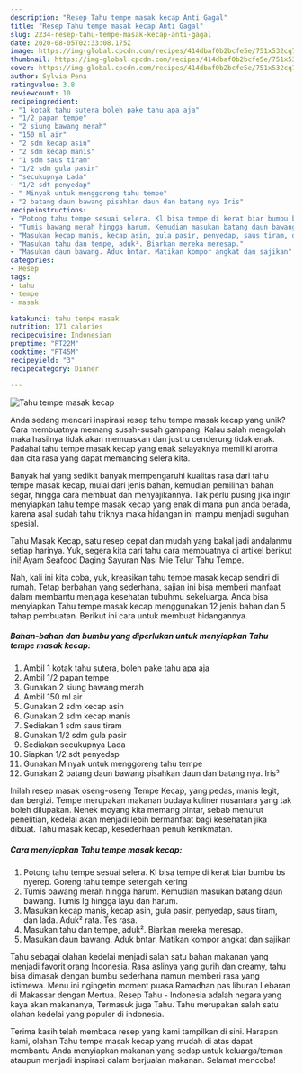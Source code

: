 ```yaml
---
description: "Resep Tahu tempe masak kecap Anti Gagal"
title: "Resep Tahu tempe masak kecap Anti Gagal"
slug: 2234-resep-tahu-tempe-masak-kecap-anti-gagal
date: 2020-08-05T02:33:08.175Z
image: https://img-global.cpcdn.com/recipes/414dbaf0b2bcfe5e/751x532cq70/tahu-tempe-masak-kecap-foto-resep-utama.jpg
thumbnail: https://img-global.cpcdn.com/recipes/414dbaf0b2bcfe5e/751x532cq70/tahu-tempe-masak-kecap-foto-resep-utama.jpg
cover: https://img-global.cpcdn.com/recipes/414dbaf0b2bcfe5e/751x532cq70/tahu-tempe-masak-kecap-foto-resep-utama.jpg
author: Sylvia Pena
ratingvalue: 3.8
reviewcount: 10
recipeingredient:
- "1 kotak tahu sutera boleh pake tahu apa aja"
- "1/2 papan tempe"
- "2 siung bawang merah"
- "150 ml air"
- "2 sdm kecap asin"
- "2 sdm kecap manis"
- "1 sdm saus tiram"
- "1/2 sdm gula pasir"
- "secukupnya Lada"
- "1/2 sdt penyedap"
- " Minyak untuk menggoreng tahu tempe"
- "2 batang daun bawang pisahkan daun dan batang nya Iris"
recipeinstructions:
- "Potong tahu tempe sesuai selera. Kl bisa tempe di kerat biar bumbu bs nyerep. Goreng tahu tempe setengah kering"
- "Tumis bawang merah hingga harum. Kemudian masukan batang daun bawang. Tumis lg hingga layu dan harum."
- "Masukan kecap manis, kecap asin, gula pasir, penyedap, saus tiram, dan lada. Aduk² rata. Tes rasa."
- "Masukan tahu dan tempe, aduk². Biarkan mereka meresap."
- "Masukan daun bawang. Aduk bntar. Matikan kompor angkat dan sajikan"
categories:
- Resep
tags:
- tahu
- tempe
- masak

katakunci: tahu tempe masak 
nutrition: 171 calories
recipecuisine: Indonesian
preptime: "PT22M"
cooktime: "PT45M"
recipeyield: "3"
recipecategory: Dinner

---
```



![Tahu tempe masak kecap](https://img-global.cpcdn.com/recipes/414dbaf0b2bcfe5e/751x532cq70/tahu-tempe-masak-kecap-foto-resep-utama.jpg)

Anda sedang mencari inspirasi resep tahu tempe masak kecap yang unik? Cara membuatnya memang susah-susah gampang. Kalau salah mengolah maka hasilnya tidak akan memuaskan dan justru cenderung tidak enak. Padahal tahu tempe masak kecap yang enak selayaknya memiliki aroma dan cita rasa yang dapat memancing selera kita.

Banyak hal yang sedikit banyak mempengaruhi kualitas rasa dari tahu tempe masak kecap, mulai dari jenis bahan, kemudian pemilihan bahan segar, hingga cara membuat dan menyajikannya. Tak perlu pusing jika ingin menyiapkan tahu tempe masak kecap yang enak di mana pun anda berada, karena asal sudah tahu triknya maka hidangan ini mampu menjadi suguhan spesial.

Tahu Masak Kecap, satu resep cepat dan mudah yang bakal jadi andalanmu setiap harinya. Yuk, segera kita cari tahu cara membuatnya di artikel berikut ini! Ayam Seafood Daging Sayuran Nasi Mie Telur Tahu Tempe.


Nah, kali ini kita coba, yuk, kreasikan tahu tempe masak kecap sendiri di rumah. Tetap berbahan yang sederhana, sajian ini bisa memberi manfaat dalam membantu menjaga kesehatan tubuhmu sekeluarga. Anda bisa menyiapkan Tahu tempe masak kecap menggunakan 12 jenis bahan dan 5 tahap pembuatan. Berikut ini cara untuk membuat hidangannya.

<!--inarticleads1-->

##### Bahan-bahan dan bumbu yang diperlukan untuk menyiapkan Tahu tempe masak kecap:

1. Ambil 1 kotak tahu sutera, boleh pake tahu apa aja
1. Ambil 1/2 papan tempe
1. Gunakan 2 siung bawang merah
1. Ambil 150 ml air
1. Gunakan 2 sdm kecap asin
1. Gunakan 2 sdm kecap manis
1. Sediakan 1 sdm saus tiram
1. Gunakan 1/2 sdm gula pasir
1. Sediakan secukupnya Lada
1. Siapkan 1/2 sdt penyedap
1. Gunakan  Minyak untuk menggoreng tahu tempe
1. Gunakan 2 batang daun bawang pisahkan daun dan batang nya. Iris²


Inilah resep masak oseng-oseng Tempe Kecap, yang pedas, manis legit, dan bergizi. Tempe merupakan makanan budaya kuliner nusantara yang tak boleh dilupakan. Nenek moyang kita memang pintar, sebab menurut penelitian, kedelai akan menjadi lebih bermanfaat bagi kesehatan jika dibuat. Tahu masak kecap, kesederhaan penuh kenikmatan. 

<!--inarticleads2-->

##### Cara menyiapkan Tahu tempe masak kecap:

1. Potong tahu tempe sesuai selera. Kl bisa tempe di kerat biar bumbu bs nyerep. Goreng tahu tempe setengah kering
1. Tumis bawang merah hingga harum. Kemudian masukan batang daun bawang. Tumis lg hingga layu dan harum.
1. Masukan kecap manis, kecap asin, gula pasir, penyedap, saus tiram, dan lada. Aduk² rata. Tes rasa.
1. Masukan tahu dan tempe, aduk². Biarkan mereka meresap.
1. Masukan daun bawang. Aduk bntar. Matikan kompor angkat dan sajikan


Tahu sebagai olahan kedelai menjadi salah satu bahan makanan yang menjadi favorit orang Indonesia. Rasa aslinya yang gurih dan creamy, tahu bisa dimasak dengan bumbu sederhana namun memberi rasa yang istimewa. Menu ini ngingetin moment puasa Ramadhan pas liburan Lebaran di Makassar dengan Mertua. Resep Tahu - Indonesia adalah negara yang kaya akan makananya, Termasuk juga Tahu. Tahu merupakan salah satu olahan kedelai yang populer di indonesia. 

Terima kasih telah membaca resep yang kami tampilkan di sini. Harapan kami, olahan Tahu tempe masak kecap yang mudah di atas dapat membantu Anda menyiapkan makanan yang sedap untuk keluarga/teman ataupun menjadi inspirasi dalam berjualan makanan. Selamat mencoba!
